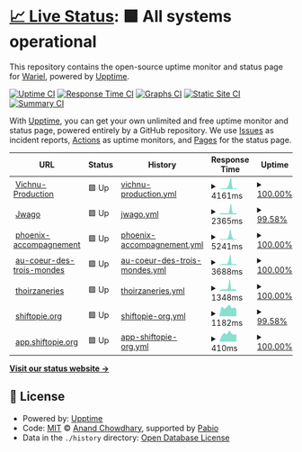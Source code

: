 # [📈 Live Status](https://warielon.github.io/upptime): <!--live status--> **🟩 All systems operational**

This repository contains the open-source uptime monitor and status page for [Wariel](https://warielon.github.io/upptime), powered by [Upptime](https://github.com/upptime/upptime).

[![Uptime CI](https://github.com/warielon/upptime/workflows/Uptime%20CI/badge.svg)](https://github.com/warielon/upptime/actions?query=workflow%3A%22Uptime+CI%22)
[![Response Time CI](https://github.com/warielon/upptime/workflows/Response%20Time%20CI/badge.svg)](https://github.com/warielon/upptime/actions?query=workflow%3A%22Response+Time+CI%22)
[![Graphs CI](https://github.com/warielon/upptime/workflows/Graphs%20CI/badge.svg)](https://github.com/warielon/upptime/actions?query=workflow%3A%22Graphs+CI%22)
[![Static Site CI](https://github.com/warielon/upptime/workflows/Static%20Site%20CI/badge.svg)](https://github.com/warielon/upptime/actions?query=workflow%3A%22Static+Site+CI%22)
[![Summary CI](https://github.com/warielon/upptime/workflows/Summary%20CI/badge.svg)](https://github.com/warielon/upptime/actions?query=workflow%3A%22Summary+CI%22)

With [Upptime](https://upptime.js.org), you can get your own unlimited and free uptime monitor and status page, powered entirely by a GitHub repository. We use [Issues](https://github.com/warielon/upptime/issues) as incident reports, [Actions](https://github.com/warielon/upptime/actions) as uptime monitors, and [Pages](https://warielon.github.io/upptime) for the status page.

<!--start: status pages-->
<!-- This summary is generated by Upptime (https://github.com/upptime/upptime) -->
<!-- Do not edit this manually, your changes will be overwritten -->
<!-- prettier-ignore -->
| URL | Status | History | Response Time | Uptime |
| --- | ------ | ------- | ------------- | ------ |
| <img alt="" src="https://icons.duckduckgo.com/ip3/vichnu-production.fr.ico" height="13"> [Vichnu-Production](https://vichnu-production.fr) | 🟩 Up | [vichnu-production.yml](https://github.com/warielon/upptime/commits/HEAD/history/vichnu-production.yml) | <details><summary><img alt="Response time graph" src="./graphs/vichnu-production/response-time-week.png" height="20"> 4161ms</summary><br><a href="https://warielon.github.io/upptime/history/vichnu-production"><img alt="Response time 2153" src="https://img.shields.io/endpoint?url=https%3A%2F%2Fraw.githubusercontent.com%2Fwarielon%2Fupptime%2FHEAD%2Fapi%2Fvichnu-production%2Fresponse-time.json"></a><br><a href="https://warielon.github.io/upptime/history/vichnu-production"><img alt="24-hour response time 1344" src="https://img.shields.io/endpoint?url=https%3A%2F%2Fraw.githubusercontent.com%2Fwarielon%2Fupptime%2FHEAD%2Fapi%2Fvichnu-production%2Fresponse-time-day.json"></a><br><a href="https://warielon.github.io/upptime/history/vichnu-production"><img alt="7-day response time 4161" src="https://img.shields.io/endpoint?url=https%3A%2F%2Fraw.githubusercontent.com%2Fwarielon%2Fupptime%2FHEAD%2Fapi%2Fvichnu-production%2Fresponse-time-week.json"></a><br><a href="https://warielon.github.io/upptime/history/vichnu-production"><img alt="30-day response time 2111" src="https://img.shields.io/endpoint?url=https%3A%2F%2Fraw.githubusercontent.com%2Fwarielon%2Fupptime%2FHEAD%2Fapi%2Fvichnu-production%2Fresponse-time-month.json"></a><br><a href="https://warielon.github.io/upptime/history/vichnu-production"><img alt="1-year response time 2153" src="https://img.shields.io/endpoint?url=https%3A%2F%2Fraw.githubusercontent.com%2Fwarielon%2Fupptime%2FHEAD%2Fapi%2Fvichnu-production%2Fresponse-time-year.json"></a></details> | <details><summary><a href="https://warielon.github.io/upptime/history/vichnu-production">100.00%</a></summary><a href="https://warielon.github.io/upptime/history/vichnu-production"><img alt="All-time uptime 99.99%" src="https://img.shields.io/endpoint?url=https%3A%2F%2Fraw.githubusercontent.com%2Fwarielon%2Fupptime%2FHEAD%2Fapi%2Fvichnu-production%2Fuptime.json"></a><br><a href="https://warielon.github.io/upptime/history/vichnu-production"><img alt="24-hour uptime 100.00%" src="https://img.shields.io/endpoint?url=https%3A%2F%2Fraw.githubusercontent.com%2Fwarielon%2Fupptime%2FHEAD%2Fapi%2Fvichnu-production%2Fuptime-day.json"></a><br><a href="https://warielon.github.io/upptime/history/vichnu-production"><img alt="7-day uptime 100.00%" src="https://img.shields.io/endpoint?url=https%3A%2F%2Fraw.githubusercontent.com%2Fwarielon%2Fupptime%2FHEAD%2Fapi%2Fvichnu-production%2Fuptime-week.json"></a><br><a href="https://warielon.github.io/upptime/history/vichnu-production"><img alt="30-day uptime 100.00%" src="https://img.shields.io/endpoint?url=https%3A%2F%2Fraw.githubusercontent.com%2Fwarielon%2Fupptime%2FHEAD%2Fapi%2Fvichnu-production%2Fuptime-month.json"></a><br><a href="https://warielon.github.io/upptime/history/vichnu-production"><img alt="1-year uptime 99.99%" src="https://img.shields.io/endpoint?url=https%3A%2F%2Fraw.githubusercontent.com%2Fwarielon%2Fupptime%2FHEAD%2Fapi%2Fvichnu-production%2Fuptime-year.json"></a></details>
| <img alt="" src="https://icons.duckduckgo.com/ip3/jwago.fr.ico" height="13"> [Jwago](https://jwago.fr) | 🟩 Up | [jwago.yml](https://github.com/warielon/upptime/commits/HEAD/history/jwago.yml) | <details><summary><img alt="Response time graph" src="./graphs/jwago/response-time-week.png" height="20"> 2365ms</summary><br><a href="https://warielon.github.io/upptime/history/jwago"><img alt="Response time 1409" src="https://img.shields.io/endpoint?url=https%3A%2F%2Fraw.githubusercontent.com%2Fwarielon%2Fupptime%2FHEAD%2Fapi%2Fjwago%2Fresponse-time.json"></a><br><a href="https://warielon.github.io/upptime/history/jwago"><img alt="24-hour response time 1482" src="https://img.shields.io/endpoint?url=https%3A%2F%2Fraw.githubusercontent.com%2Fwarielon%2Fupptime%2FHEAD%2Fapi%2Fjwago%2Fresponse-time-day.json"></a><br><a href="https://warielon.github.io/upptime/history/jwago"><img alt="7-day response time 2365" src="https://img.shields.io/endpoint?url=https%3A%2F%2Fraw.githubusercontent.com%2Fwarielon%2Fupptime%2FHEAD%2Fapi%2Fjwago%2Fresponse-time-week.json"></a><br><a href="https://warielon.github.io/upptime/history/jwago"><img alt="30-day response time 1545" src="https://img.shields.io/endpoint?url=https%3A%2F%2Fraw.githubusercontent.com%2Fwarielon%2Fupptime%2FHEAD%2Fapi%2Fjwago%2Fresponse-time-month.json"></a><br><a href="https://warielon.github.io/upptime/history/jwago"><img alt="1-year response time 1409" src="https://img.shields.io/endpoint?url=https%3A%2F%2Fraw.githubusercontent.com%2Fwarielon%2Fupptime%2FHEAD%2Fapi%2Fjwago%2Fresponse-time-year.json"></a></details> | <details><summary><a href="https://warielon.github.io/upptime/history/jwago">99.58%</a></summary><a href="https://warielon.github.io/upptime/history/jwago"><img alt="All-time uptime 99.95%" src="https://img.shields.io/endpoint?url=https%3A%2F%2Fraw.githubusercontent.com%2Fwarielon%2Fupptime%2FHEAD%2Fapi%2Fjwago%2Fuptime.json"></a><br><a href="https://warielon.github.io/upptime/history/jwago"><img alt="24-hour uptime 100.00%" src="https://img.shields.io/endpoint?url=https%3A%2F%2Fraw.githubusercontent.com%2Fwarielon%2Fupptime%2FHEAD%2Fapi%2Fjwago%2Fuptime-day.json"></a><br><a href="https://warielon.github.io/upptime/history/jwago"><img alt="7-day uptime 99.58%" src="https://img.shields.io/endpoint?url=https%3A%2F%2Fraw.githubusercontent.com%2Fwarielon%2Fupptime%2FHEAD%2Fapi%2Fjwago%2Fuptime-week.json"></a><br><a href="https://warielon.github.io/upptime/history/jwago"><img alt="30-day uptime 99.90%" src="https://img.shields.io/endpoint?url=https%3A%2F%2Fraw.githubusercontent.com%2Fwarielon%2Fupptime%2FHEAD%2Fapi%2Fjwago%2Fuptime-month.json"></a><br><a href="https://warielon.github.io/upptime/history/jwago"><img alt="1-year uptime 99.95%" src="https://img.shields.io/endpoint?url=https%3A%2F%2Fraw.githubusercontent.com%2Fwarielon%2Fupptime%2FHEAD%2Fapi%2Fjwago%2Fuptime-year.json"></a></details>
| <img alt="" src="https://icons.duckduckgo.com/ip3/phoenix-accompagnement.fr.ico" height="13"> [phoenix-accompagnement](https://phoenix-accompagnement.fr) | 🟩 Up | [phoenix-accompagnement.yml](https://github.com/warielon/upptime/commits/HEAD/history/phoenix-accompagnement.yml) | <details><summary><img alt="Response time graph" src="./graphs/phoenix-accompagnement/response-time-week.png" height="20"> 5241ms</summary><br><a href="https://warielon.github.io/upptime/history/phoenix-accompagnement"><img alt="Response time 2210" src="https://img.shields.io/endpoint?url=https%3A%2F%2Fraw.githubusercontent.com%2Fwarielon%2Fupptime%2FHEAD%2Fapi%2Fphoenix-accompagnement%2Fresponse-time.json"></a><br><a href="https://warielon.github.io/upptime/history/phoenix-accompagnement"><img alt="24-hour response time 1332" src="https://img.shields.io/endpoint?url=https%3A%2F%2Fraw.githubusercontent.com%2Fwarielon%2Fupptime%2FHEAD%2Fapi%2Fphoenix-accompagnement%2Fresponse-time-day.json"></a><br><a href="https://warielon.github.io/upptime/history/phoenix-accompagnement"><img alt="7-day response time 5241" src="https://img.shields.io/endpoint?url=https%3A%2F%2Fraw.githubusercontent.com%2Fwarielon%2Fupptime%2FHEAD%2Fapi%2Fphoenix-accompagnement%2Fresponse-time-week.json"></a><br><a href="https://warielon.github.io/upptime/history/phoenix-accompagnement"><img alt="30-day response time 2671" src="https://img.shields.io/endpoint?url=https%3A%2F%2Fraw.githubusercontent.com%2Fwarielon%2Fupptime%2FHEAD%2Fapi%2Fphoenix-accompagnement%2Fresponse-time-month.json"></a><br><a href="https://warielon.github.io/upptime/history/phoenix-accompagnement"><img alt="1-year response time 2210" src="https://img.shields.io/endpoint?url=https%3A%2F%2Fraw.githubusercontent.com%2Fwarielon%2Fupptime%2FHEAD%2Fapi%2Fphoenix-accompagnement%2Fresponse-time-year.json"></a></details> | <details><summary><a href="https://warielon.github.io/upptime/history/phoenix-accompagnement">100.00%</a></summary><a href="https://warielon.github.io/upptime/history/phoenix-accompagnement"><img alt="All-time uptime 99.99%" src="https://img.shields.io/endpoint?url=https%3A%2F%2Fraw.githubusercontent.com%2Fwarielon%2Fupptime%2FHEAD%2Fapi%2Fphoenix-accompagnement%2Fuptime.json"></a><br><a href="https://warielon.github.io/upptime/history/phoenix-accompagnement"><img alt="24-hour uptime 100.00%" src="https://img.shields.io/endpoint?url=https%3A%2F%2Fraw.githubusercontent.com%2Fwarielon%2Fupptime%2FHEAD%2Fapi%2Fphoenix-accompagnement%2Fuptime-day.json"></a><br><a href="https://warielon.github.io/upptime/history/phoenix-accompagnement"><img alt="7-day uptime 100.00%" src="https://img.shields.io/endpoint?url=https%3A%2F%2Fraw.githubusercontent.com%2Fwarielon%2Fupptime%2FHEAD%2Fapi%2Fphoenix-accompagnement%2Fuptime-week.json"></a><br><a href="https://warielon.github.io/upptime/history/phoenix-accompagnement"><img alt="30-day uptime 100.00%" src="https://img.shields.io/endpoint?url=https%3A%2F%2Fraw.githubusercontent.com%2Fwarielon%2Fupptime%2FHEAD%2Fapi%2Fphoenix-accompagnement%2Fuptime-month.json"></a><br><a href="https://warielon.github.io/upptime/history/phoenix-accompagnement"><img alt="1-year uptime 99.99%" src="https://img.shields.io/endpoint?url=https%3A%2F%2Fraw.githubusercontent.com%2Fwarielon%2Fupptime%2FHEAD%2Fapi%2Fphoenix-accompagnement%2Fuptime-year.json"></a></details>
| <img alt="" src="https://icons.duckduckgo.com/ip3/aucoeurdes3mondes.fr.ico" height="13"> [au-coeur-des-trois-mondes](https://aucoeurdes3mondes.fr) | 🟩 Up | [au-coeur-des-trois-mondes.yml](https://github.com/warielon/upptime/commits/HEAD/history/au-coeur-des-trois-mondes.yml) | <details><summary><img alt="Response time graph" src="./graphs/au-coeur-des-trois-mondes/response-time-week.png" height="20"> 3688ms</summary><br><a href="https://warielon.github.io/upptime/history/au-coeur-des-trois-mondes"><img alt="Response time 1848" src="https://img.shields.io/endpoint?url=https%3A%2F%2Fraw.githubusercontent.com%2Fwarielon%2Fupptime%2FHEAD%2Fapi%2Fau-coeur-des-trois-mondes%2Fresponse-time.json"></a><br><a href="https://warielon.github.io/upptime/history/au-coeur-des-trois-mondes"><img alt="24-hour response time 2166" src="https://img.shields.io/endpoint?url=https%3A%2F%2Fraw.githubusercontent.com%2Fwarielon%2Fupptime%2FHEAD%2Fapi%2Fau-coeur-des-trois-mondes%2Fresponse-time-day.json"></a><br><a href="https://warielon.github.io/upptime/history/au-coeur-des-trois-mondes"><img alt="7-day response time 3688" src="https://img.shields.io/endpoint?url=https%3A%2F%2Fraw.githubusercontent.com%2Fwarielon%2Fupptime%2FHEAD%2Fapi%2Fau-coeur-des-trois-mondes%2Fresponse-time-week.json"></a><br><a href="https://warielon.github.io/upptime/history/au-coeur-des-trois-mondes"><img alt="30-day response time 2354" src="https://img.shields.io/endpoint?url=https%3A%2F%2Fraw.githubusercontent.com%2Fwarielon%2Fupptime%2FHEAD%2Fapi%2Fau-coeur-des-trois-mondes%2Fresponse-time-month.json"></a><br><a href="https://warielon.github.io/upptime/history/au-coeur-des-trois-mondes"><img alt="1-year response time 1848" src="https://img.shields.io/endpoint?url=https%3A%2F%2Fraw.githubusercontent.com%2Fwarielon%2Fupptime%2FHEAD%2Fapi%2Fau-coeur-des-trois-mondes%2Fresponse-time-year.json"></a></details> | <details><summary><a href="https://warielon.github.io/upptime/history/au-coeur-des-trois-mondes">100.00%</a></summary><a href="https://warielon.github.io/upptime/history/au-coeur-des-trois-mondes"><img alt="All-time uptime 99.99%" src="https://img.shields.io/endpoint?url=https%3A%2F%2Fraw.githubusercontent.com%2Fwarielon%2Fupptime%2FHEAD%2Fapi%2Fau-coeur-des-trois-mondes%2Fuptime.json"></a><br><a href="https://warielon.github.io/upptime/history/au-coeur-des-trois-mondes"><img alt="24-hour uptime 100.00%" src="https://img.shields.io/endpoint?url=https%3A%2F%2Fraw.githubusercontent.com%2Fwarielon%2Fupptime%2FHEAD%2Fapi%2Fau-coeur-des-trois-mondes%2Fuptime-day.json"></a><br><a href="https://warielon.github.io/upptime/history/au-coeur-des-trois-mondes"><img alt="7-day uptime 100.00%" src="https://img.shields.io/endpoint?url=https%3A%2F%2Fraw.githubusercontent.com%2Fwarielon%2Fupptime%2FHEAD%2Fapi%2Fau-coeur-des-trois-mondes%2Fuptime-week.json"></a><br><a href="https://warielon.github.io/upptime/history/au-coeur-des-trois-mondes"><img alt="30-day uptime 100.00%" src="https://img.shields.io/endpoint?url=https%3A%2F%2Fraw.githubusercontent.com%2Fwarielon%2Fupptime%2FHEAD%2Fapi%2Fau-coeur-des-trois-mondes%2Fuptime-month.json"></a><br><a href="https://warielon.github.io/upptime/history/au-coeur-des-trois-mondes"><img alt="1-year uptime 99.99%" src="https://img.shields.io/endpoint?url=https%3A%2F%2Fraw.githubusercontent.com%2Fwarielon%2Fupptime%2FHEAD%2Fapi%2Fau-coeur-des-trois-mondes%2Fuptime-year.json"></a></details>
| <img alt="" src="https://icons.duckduckgo.com/ip3/thoirzaneries.fr.ico" height="13"> [thoirzaneries](https://thoirzaneries.fr) | 🟩 Up | [thoirzaneries.yml](https://github.com/warielon/upptime/commits/HEAD/history/thoirzaneries.yml) | <details><summary><img alt="Response time graph" src="./graphs/thoirzaneries/response-time-week.png" height="20"> 1348ms</summary><br><a href="https://warielon.github.io/upptime/history/thoirzaneries"><img alt="Response time 1010" src="https://img.shields.io/endpoint?url=https%3A%2F%2Fraw.githubusercontent.com%2Fwarielon%2Fupptime%2FHEAD%2Fapi%2Fthoirzaneries%2Fresponse-time.json"></a><br><a href="https://warielon.github.io/upptime/history/thoirzaneries"><img alt="24-hour response time 912" src="https://img.shields.io/endpoint?url=https%3A%2F%2Fraw.githubusercontent.com%2Fwarielon%2Fupptime%2FHEAD%2Fapi%2Fthoirzaneries%2Fresponse-time-day.json"></a><br><a href="https://warielon.github.io/upptime/history/thoirzaneries"><img alt="7-day response time 1348" src="https://img.shields.io/endpoint?url=https%3A%2F%2Fraw.githubusercontent.com%2Fwarielon%2Fupptime%2FHEAD%2Fapi%2Fthoirzaneries%2Fresponse-time-week.json"></a><br><a href="https://warielon.github.io/upptime/history/thoirzaneries"><img alt="30-day response time 1023" src="https://img.shields.io/endpoint?url=https%3A%2F%2Fraw.githubusercontent.com%2Fwarielon%2Fupptime%2FHEAD%2Fapi%2Fthoirzaneries%2Fresponse-time-month.json"></a><br><a href="https://warielon.github.io/upptime/history/thoirzaneries"><img alt="1-year response time 1010" src="https://img.shields.io/endpoint?url=https%3A%2F%2Fraw.githubusercontent.com%2Fwarielon%2Fupptime%2FHEAD%2Fapi%2Fthoirzaneries%2Fresponse-time-year.json"></a></details> | <details><summary><a href="https://warielon.github.io/upptime/history/thoirzaneries">100.00%</a></summary><a href="https://warielon.github.io/upptime/history/thoirzaneries"><img alt="All-time uptime 99.99%" src="https://img.shields.io/endpoint?url=https%3A%2F%2Fraw.githubusercontent.com%2Fwarielon%2Fupptime%2FHEAD%2Fapi%2Fthoirzaneries%2Fuptime.json"></a><br><a href="https://warielon.github.io/upptime/history/thoirzaneries"><img alt="24-hour uptime 100.00%" src="https://img.shields.io/endpoint?url=https%3A%2F%2Fraw.githubusercontent.com%2Fwarielon%2Fupptime%2FHEAD%2Fapi%2Fthoirzaneries%2Fuptime-day.json"></a><br><a href="https://warielon.github.io/upptime/history/thoirzaneries"><img alt="7-day uptime 100.00%" src="https://img.shields.io/endpoint?url=https%3A%2F%2Fraw.githubusercontent.com%2Fwarielon%2Fupptime%2FHEAD%2Fapi%2Fthoirzaneries%2Fuptime-week.json"></a><br><a href="https://warielon.github.io/upptime/history/thoirzaneries"><img alt="30-day uptime 100.00%" src="https://img.shields.io/endpoint?url=https%3A%2F%2Fraw.githubusercontent.com%2Fwarielon%2Fupptime%2FHEAD%2Fapi%2Fthoirzaneries%2Fuptime-month.json"></a><br><a href="https://warielon.github.io/upptime/history/thoirzaneries"><img alt="1-year uptime 99.99%" src="https://img.shields.io/endpoint?url=https%3A%2F%2Fraw.githubusercontent.com%2Fwarielon%2Fupptime%2FHEAD%2Fapi%2Fthoirzaneries%2Fuptime-year.json"></a></details>
| <img alt="" src="https://icons.duckduckgo.com/ip3/shiftopie.org.ico" height="13"> [shiftopie.org](https://shiftopie.org) | 🟩 Up | [shiftopie-org.yml](https://github.com/warielon/upptime/commits/HEAD/history/shiftopie-org.yml) | <details><summary><img alt="Response time graph" src="./graphs/shiftopie-org/response-time-week.png" height="20"> 1182ms</summary><br><a href="https://warielon.github.io/upptime/history/shiftopie-org"><img alt="Response time 1166" src="https://img.shields.io/endpoint?url=https%3A%2F%2Fraw.githubusercontent.com%2Fwarielon%2Fupptime%2FHEAD%2Fapi%2Fshiftopie-org%2Fresponse-time.json"></a><br><a href="https://warielon.github.io/upptime/history/shiftopie-org"><img alt="24-hour response time 999" src="https://img.shields.io/endpoint?url=https%3A%2F%2Fraw.githubusercontent.com%2Fwarielon%2Fupptime%2FHEAD%2Fapi%2Fshiftopie-org%2Fresponse-time-day.json"></a><br><a href="https://warielon.github.io/upptime/history/shiftopie-org"><img alt="7-day response time 1182" src="https://img.shields.io/endpoint?url=https%3A%2F%2Fraw.githubusercontent.com%2Fwarielon%2Fupptime%2FHEAD%2Fapi%2Fshiftopie-org%2Fresponse-time-week.json"></a><br><a href="https://warielon.github.io/upptime/history/shiftopie-org"><img alt="30-day response time 1193" src="https://img.shields.io/endpoint?url=https%3A%2F%2Fraw.githubusercontent.com%2Fwarielon%2Fupptime%2FHEAD%2Fapi%2Fshiftopie-org%2Fresponse-time-month.json"></a><br><a href="https://warielon.github.io/upptime/history/shiftopie-org"><img alt="1-year response time 1166" src="https://img.shields.io/endpoint?url=https%3A%2F%2Fraw.githubusercontent.com%2Fwarielon%2Fupptime%2FHEAD%2Fapi%2Fshiftopie-org%2Fresponse-time-year.json"></a></details> | <details><summary><a href="https://warielon.github.io/upptime/history/shiftopie-org">99.58%</a></summary><a href="https://warielon.github.io/upptime/history/shiftopie-org"><img alt="All-time uptime 99.96%" src="https://img.shields.io/endpoint?url=https%3A%2F%2Fraw.githubusercontent.com%2Fwarielon%2Fupptime%2FHEAD%2Fapi%2Fshiftopie-org%2Fuptime.json"></a><br><a href="https://warielon.github.io/upptime/history/shiftopie-org"><img alt="24-hour uptime 97.03%" src="https://img.shields.io/endpoint?url=https%3A%2F%2Fraw.githubusercontent.com%2Fwarielon%2Fupptime%2FHEAD%2Fapi%2Fshiftopie-org%2Fuptime-day.json"></a><br><a href="https://warielon.github.io/upptime/history/shiftopie-org"><img alt="7-day uptime 99.58%" src="https://img.shields.io/endpoint?url=https%3A%2F%2Fraw.githubusercontent.com%2Fwarielon%2Fupptime%2FHEAD%2Fapi%2Fshiftopie-org%2Fuptime-week.json"></a><br><a href="https://warielon.github.io/upptime/history/shiftopie-org"><img alt="30-day uptime 99.86%" src="https://img.shields.io/endpoint?url=https%3A%2F%2Fraw.githubusercontent.com%2Fwarielon%2Fupptime%2FHEAD%2Fapi%2Fshiftopie-org%2Fuptime-month.json"></a><br><a href="https://warielon.github.io/upptime/history/shiftopie-org"><img alt="1-year uptime 99.96%" src="https://img.shields.io/endpoint?url=https%3A%2F%2Fraw.githubusercontent.com%2Fwarielon%2Fupptime%2FHEAD%2Fapi%2Fshiftopie-org%2Fuptime-year.json"></a></details>
| <img alt="" src="https://icons.duckduckgo.com/ip3/shiftopie.herokuapp.com.ico" height="13"> [app.shiftopie.org](https://shiftopie.herokuapp.com) | 🟩 Up | [app-shiftopie-org.yml](https://github.com/warielon/upptime/commits/HEAD/history/app-shiftopie-org.yml) | <details><summary><img alt="Response time graph" src="./graphs/app-shiftopie-org/response-time-week.png" height="20"> 410ms</summary><br><a href="https://warielon.github.io/upptime/history/app-shiftopie-org"><img alt="Response time 443" src="https://img.shields.io/endpoint?url=https%3A%2F%2Fraw.githubusercontent.com%2Fwarielon%2Fupptime%2FHEAD%2Fapi%2Fapp-shiftopie-org%2Fresponse-time.json"></a><br><a href="https://warielon.github.io/upptime/history/app-shiftopie-org"><img alt="24-hour response time 377" src="https://img.shields.io/endpoint?url=https%3A%2F%2Fraw.githubusercontent.com%2Fwarielon%2Fupptime%2FHEAD%2Fapi%2Fapp-shiftopie-org%2Fresponse-time-day.json"></a><br><a href="https://warielon.github.io/upptime/history/app-shiftopie-org"><img alt="7-day response time 410" src="https://img.shields.io/endpoint?url=https%3A%2F%2Fraw.githubusercontent.com%2Fwarielon%2Fupptime%2FHEAD%2Fapi%2Fapp-shiftopie-org%2Fresponse-time-week.json"></a><br><a href="https://warielon.github.io/upptime/history/app-shiftopie-org"><img alt="30-day response time 407" src="https://img.shields.io/endpoint?url=https%3A%2F%2Fraw.githubusercontent.com%2Fwarielon%2Fupptime%2FHEAD%2Fapi%2Fapp-shiftopie-org%2Fresponse-time-month.json"></a><br><a href="https://warielon.github.io/upptime/history/app-shiftopie-org"><img alt="1-year response time 443" src="https://img.shields.io/endpoint?url=https%3A%2F%2Fraw.githubusercontent.com%2Fwarielon%2Fupptime%2FHEAD%2Fapi%2Fapp-shiftopie-org%2Fresponse-time-year.json"></a></details> | <details><summary><a href="https://warielon.github.io/upptime/history/app-shiftopie-org">100.00%</a></summary><a href="https://warielon.github.io/upptime/history/app-shiftopie-org"><img alt="All-time uptime 100.00%" src="https://img.shields.io/endpoint?url=https%3A%2F%2Fraw.githubusercontent.com%2Fwarielon%2Fupptime%2FHEAD%2Fapi%2Fapp-shiftopie-org%2Fuptime.json"></a><br><a href="https://warielon.github.io/upptime/history/app-shiftopie-org"><img alt="24-hour uptime 100.00%" src="https://img.shields.io/endpoint?url=https%3A%2F%2Fraw.githubusercontent.com%2Fwarielon%2Fupptime%2FHEAD%2Fapi%2Fapp-shiftopie-org%2Fuptime-day.json"></a><br><a href="https://warielon.github.io/upptime/history/app-shiftopie-org"><img alt="7-day uptime 100.00%" src="https://img.shields.io/endpoint?url=https%3A%2F%2Fraw.githubusercontent.com%2Fwarielon%2Fupptime%2FHEAD%2Fapi%2Fapp-shiftopie-org%2Fuptime-week.json"></a><br><a href="https://warielon.github.io/upptime/history/app-shiftopie-org"><img alt="30-day uptime 100.00%" src="https://img.shields.io/endpoint?url=https%3A%2F%2Fraw.githubusercontent.com%2Fwarielon%2Fupptime%2FHEAD%2Fapi%2Fapp-shiftopie-org%2Fuptime-month.json"></a><br><a href="https://warielon.github.io/upptime/history/app-shiftopie-org"><img alt="1-year uptime 100.00%" src="https://img.shields.io/endpoint?url=https%3A%2F%2Fraw.githubusercontent.com%2Fwarielon%2Fupptime%2FHEAD%2Fapi%2Fapp-shiftopie-org%2Fuptime-year.json"></a></details>

<!--end: status pages-->

[**Visit our status website →**](https://warielon.github.io/upptime)

## 📄 License

- Powered by: [Upptime](https://github.com/upptime/upptime)
- Code: [MIT](./LICENSE) © [Anand Chowdhary](https://anandchowdhary.com), supported by [Pabio](https://pabio.com)
- Data in the `./history` directory: [Open Database License](https://opendatacommons.org/licenses/odbl/1-0/)
